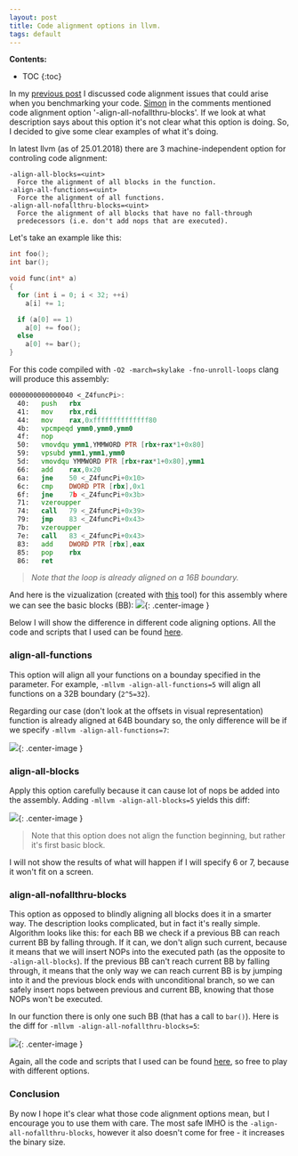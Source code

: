```yaml
---
layout: post
title: Code alignment options in llvm.
tags: default
---
```


**Contents:**
* TOC
{:toc}

In my [previous post](https://dendibakh.github.io/blog/2018/01/18/Code_alignment_issues) I discussed code alignment issues that could arise when you benchmarking your code. [Simon](https://twitter.com/TartanLlama) in the comments mentioned code alignment option '-align-all-nofallthru-blocks'. If we look at what description says about this option it's not clear what this option is doing. So, I decided to give some clear examples of what it's doing.

In latest llvm (as of 25.01.2018) there are 3 machine-independent option for controling code alignment:
```
-align-all-blocks=<uint>            
  Force the alignment of all blocks in the function.
-align-all-functions=<uint>
  Force the alignment of all functions.
-align-all-nofallthru-blocks=<uint>
  Force the alignment of all blocks that have no fall-through 
  predecessors (i.e. don't add nops that are executed).
```

Let's take an example like this:

```cpp
int foo();
int bar();

void func(int* a)
{
  for (int i = 0; i < 32; ++i)
    a[i] += 1;

  if (a[0] == 1)
    a[0] += foo();
  else
    a[0] += bar();
}
```
For this code compiled with `-O2 -march=skylake -fno-unroll-loops` clang will produce this assembly:
```asm
0000000000000040 <_Z4funcPi>:
  40:	push   rbx
  41:	mov    rbx,rdi
  44:	mov    rax,0xffffffffffffff80
  4b:	vpcmpeqd ymm0,ymm0,ymm0
  4f:	nop
  50:	vmovdqu ymm1,YMMWORD PTR [rbx+rax*1+0x80]
  59:	vpsubd ymm1,ymm1,ymm0
  5d:	vmovdqu YMMWORD PTR [rbx+rax*1+0x80],ymm1
  66:	add    rax,0x20
  6a:	jne    50 <_Z4funcPi+0x10>
  6c:	cmp    DWORD PTR [rbx],0x1
  6f:	jne    7b <_Z4funcPi+0x3b>
  71:	vzeroupper 
  74:	call   79 <_Z4funcPi+0x39>
  79:	jmp    83 <_Z4funcPi+0x43>
  7b:	vzeroupper 
  7e:	call   83 <_Z4funcPi+0x43>
  83:	add    DWORD PTR [rbx],eax
  85:	pop    rbx
  86:	ret
```
> *Note that the loop is already aligned on a 16B boundary.*

And here is the vizualization (created with [this](https://github.com/radare/radare2) tool) for this assembly where we can see the basic blocks (BB):
![](/img/posts/CodeAlignmentOptions/bb.png){: .center-image }

Below I will show the difference in different code aligning options. All the code and scripts that I used can be found [here](https://github.com/dendibakh/dendibakh.github.io/tree/master/_posts/code/CodeAlignmentOptions).

### align-all-functions

This option will align all your functions on a bounday specified in the parameter. For example, `-mllvm -align-all-functions=5` will align all functions on a 32B boundary (`2^5=32`). 

Regarding our case (don't look at the offsets in visual representation) function is already aligned at 64B boundary so, the only difference will be if we specify `-mllvm -align-all-functions=7`:


![](/img/posts/CodeAlignmentOptions/align_functions.png){: .center-image }

### align-all-blocks

Apply this option carefully because it can cause lot of nops be added into the assembly. Adding `-mllvm -align-all-blocks=5` yields this diff:

![](/img/posts/CodeAlignmentOptions/align_blocks.png){: .center-image }

> Note that this option does not align the function beginning, but rather it's first basic block.

I will not show the results of what will happen if I will specify 6 or 7, because it won't fit on a screen.

### align-all-nofallthru-blocks

This option as opposed to blindly aligning all blocks does it in a smarter way. The description looks complicated, but in fact it's really simple. Algorithm looks like this: for each BB we check if a previous BB can reach current BB by falling through. If it can, we don't align such current, because it means that we will insert NOPs into the executed path (as the opposite to `-align-all-blocks`). If the previous BB can't reach current BB by falling through, it means that the only way we can reach current BB is by jumping into it and the previous block ends with unconditional branch, so we can safely insert nops between previous and current BB, knowing that those NOPs won't be executed.

In our function there is only one such BB (that has a call to `bar()`). Here is the diff for `-mllvm -align-all-nofallthru-blocks=5`:

![](/img/posts/CodeAlignmentOptions/align_no_fall_thru_blocks.png){: .center-image }

Again, all the code and scripts that I used can be found [here](https://github.com/dendibakh/dendibakh.github.io/tree/master/_posts/code/CodeAlignmentOptions), so free to play with different options.

### Conclusion

By now I hope it's clear what those code alignment options mean, but I encourage you to use them with care. The most safe IMHO is the `-align-all-nofallthru-blocks`, however it also doesn't come for free - it increases the binary size.
